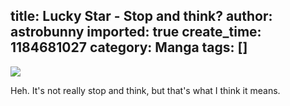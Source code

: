 title: Lucky Star - Stop and think?
author: astrobunny
imported: true
create_time: 1184681027
category: Manga
tags: []
---
 [![](wp-images/old/albums/comix/LuckyStar8-2.jpg)](/images/wp-images/old/albums/comix/LuckyStar8-2.jpg)  
  
Heh. It's not really stop and think, but that's what I think it means.